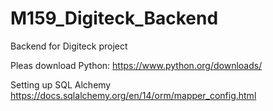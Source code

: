 # M159_Digiteck_Backend
Backend for Digiteck project

Pleas download Python: 
https://www.python.org/downloads/

Setting up SQL Alchemy
https://docs.sqlalchemy.org/en/14/orm/mapper_config.html